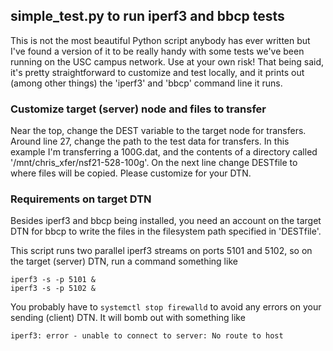 ## simple_test.py to run iperf3 and bbcp tests

This is not the most beautiful Python script anybody has ever written but I've found a version of it to be really handy with some tests we've been running on the USC campus network. Use at your own risk! That being said, it's pretty straightforward to customize and test locally, and it prints out (among other things) the 'iperf3' and 'bbcp' command line it runs.

### Customize target (server) node and files to transfer

Near the top, change the DEST variable to the target node for transfers. Around line 27, change the path to the test data for transfers. In this example I'm transferring a 100G.dat, and the contents of a directory called '/mnt/chris_xfer/nsf21-528-100g'. On the next line change DESTfile to where files will be copied. Please customize for your DTN.

### Requirements on target DTN

Besides iperf3 and bbcp being installed, you need an account on the target DTN for bbcp to write the files in the filesystem path specified in 'DESTfile'.

This script runs two parallel iperf3 streams on ports 5101 and 5102, so on the target (server) DTN, run a command something like
```
iperf3 -s -p 5101 &
iperf3 -s -p 5102 &
```
You probably have to ```systemctl stop firewalld``` to avoid any errors on your sending (client) DTN. It will bomb out with something like
```
iperf3: error - unable to connect to server: No route to host
```


